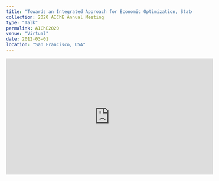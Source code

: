 ```yaml
---
title: "Towards an Integrated Approach for Economic Optimization, State Estimation, and Control of a Post-Combustion Carbon Capture Absorber Section"
collection: 2020 AIChE Annual Meeting
type: "Talk"
permalink: AIChE2020
venue: "Virtual"
date: 2012-03-01
location: "San Francisco, USA"
---
```



<iframe width="560" height="315" src="https://www.youtube.com/embed/a5VRMCafo7o" title="YouTube video player" frameborder="0" allow="accelerometer; autoplay; clipboard-write; encrypted-media; gyroscope; picture-in-picture" allowfullscreen></iframe>
